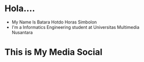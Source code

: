 # Hola....
- My Name Is Batara Hotdo Horas Simbolon
- I'm a Informatics Engineering student at Universitas Multimedia Nusantara

# This is My Media Social
